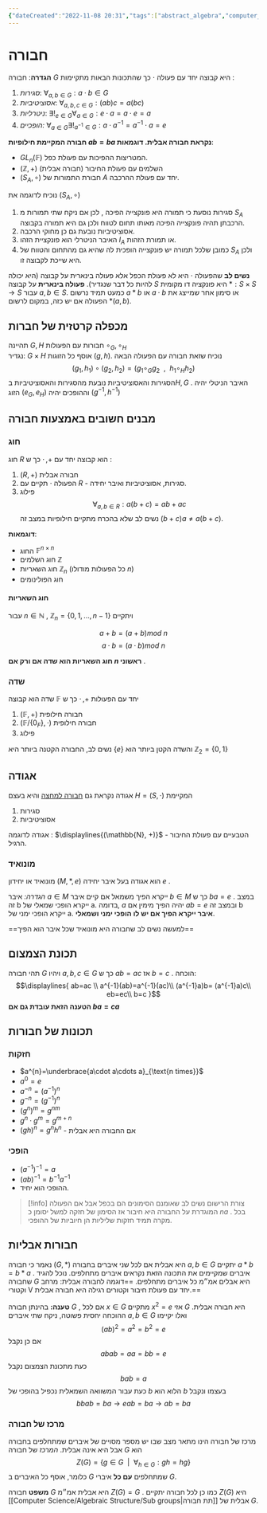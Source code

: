 ```yaml
---
{"dateCreated":"2022-11-08 20:31","tags":["abstract_algebra","computer_science"],"pageDirection":"rtl","dg-publish":true,"permalink":"/computer-science/algebraic-structure/groups/","dgPassFrontmatter":true}
---
```



# חבורה

__הגדרה__: חבורה $G$  היא קבוצה יחד עם פעולה $\cdot$ כך שהתכונות הבאות מתקיימות :
1) _סגירות_: $\forall_{a,b\in G} : a\cdot b\in G$ 
2) _אסוציטיביות_: $\forall_{a,b,c\in G}: (ab)c= a(bc)$
3) _ניטרליות_:  $\exists!_{e\in G}\forall_{a\in G}: e\cdot a= a\cdot e = a$ 
4) _הופכיים:_ $\forall_{a\in G}\exists!_{a^{-1}\in G} : a\cdot a^{-1}= a^{-1}\cdot a =e$ 

__חבורה המקיימת חילופיות $ab=ba$ נקראת חבורה אבלית.
דוגמאות__:
* $GL_{n}(\mathbb{F})$ המטריצות ההפיכות עם פעולת כפל.
* $(\mathbb{Z},+)$ השלמים עם פעולת החיבור (חבורה אבלית)
* $(S_{A}, \circ)$ חבורת התמורות של $A$ יחד עם פעולת ההרכבה.

נוכיח לדוגמה את $(S_{A},\circ)$ 
1.  סגירות נוסעת כי תמורה היא פונקצייה הפיכה , לכן אם ניקח שתי תמורות מ $S_{A}$ הרכבתן תהיה פונקצייה הפיכה מאותו תחום לטווח ולכן גם היא תמורה בקבוצה.
2.  אסוציטיביות נובעת גם כן מחוקי הרכבה.
3.  האיבר הניטרלי הוא פונקציית הזהו $I_{A}$ או תמורת הזהות.
4.  כמובן שלכל תמורה יש פונקצייה הופכית לה שהיא גם מהתחום והטווח של $S_A$ ולכן היא שייכת לקבוצה זו.

__נשים לב__  שהפעולה $\cdot$ היא לא פעולת הכפל אלא פעולה בינארית על קבוצה (היא יכולה להיות כל דבר שנגדיר). 
__פעולה בינארית__ על קבוצה $S$ היא פונקציה דו מקומית $*: S\times S\to S$ עבור $a,b\in S$. כמעט תמיד נרשום $a*b$ או $a\cdot b$ או סימון אחר שמייצג את הפעולה אם יש כזה, במקום לרשום $*(a,b)$.

## מכפלה קרטזית של חברות
תהיינה $G,H$ חבורות עם הפעולות $\circ_{G}, \circ_{H}$  
נגדיר: $G\times H$  אוסף כל הזוגות $(g,h)$. נוכיח שזאת חבורה עם הפעולה הבאה
$$(g_{1},h_{1}) \circ(g_{2},h_{2})= (g_{1}\circ_{G}g_{2}\ \ , \ \ h_{1}\circ_{H}h_{2})$$
הסגירות והאסוציטיביות נובעת מהסגירות והאסוציטיביות ב$H,G$ .
האיבר הניטלי יהיה הזוג $(e_{G}, e_{H})$ וההופכים יהיה $(g^{-1},h^{-1})$


## מבנים חשובים באמצעות חבורה

### חוג
חוג $R$ הוא קבוצה יחד עם $+,\cdot$ כך ש :
1. $(R,+)$ חבורה אבלית
2. הפעולה $\cdot$ תקיים עם $R$ - סגירות, אסוציטיביות ואיבר יחידה.
3. פילוג
$$\forall_{a,b\in R}: a(b+c)= ab+ac$$
נשים לב שלא בהכרח מתקיים חילופיות במצב זה $(b+c)a\neq a(b+c)$.

__דוגמאות__:
* החוג $\mathbb{F}^{n\times n}$
* חוג השלמים $\mathbb{Z}$
* חוג השאריות $\mathbb{Z}_{n}$ (כל הפעולות מודולו $n$)
* חוג הפולינומים

#### חוג השאריות
עבור $n\in\mathbb{N}$ , $\mathbb{Z}_{n}= \{0,1,\dots, n-1\}$  ויתקיים 

$$a+b = (a+b)mod\ n$$
$$a\cdot b=(a\cdot b)mod\ n$$

__חוג השאריות הוא שדה אם ורק אם $n$ ראשוני__ .

### שדה 
שדה הוא קבוצה $\mathbb{F}$ יחד עם הפעולות $+,\cdot$ כך ש 
1) $(\mathbb{F}, +)$ חבורה חילופית
2) $(\mathbb{F}/\{0_{F}\},\cdot)$ חבורה חילופית
3) פילוג

נשים לב, החבורה הקטנה ביותר היא $\{e\}$ והשדה הקטן ביותר הוא $\mathbb{Z}_{2}=\{0,1\}$


## אגודה 
אגודה נקראת גם [חבורה למחצה](https://he.wikipedia.org/wiki/%D7%97%D7%91%D7%95%D7%A8%D7%94_%D7%9C%D7%9E%D7%97%D7%A6%D7%94) והיא בעצם $H=(S,\cdot)$ המקיימת 
1) סגירות
2) אסוציטיביות

אגודה לדוגמה :
$\displaylines{(\mathbb{N}, +)}$ - הטבעיים עם פעולת החיבור הרגיל.

### מונואיד
מונואיד או יחידון $(M,*,e)$ הוא אגודה בעל איבר יחידה $e$ .

_הגדרה:_ איבר $a\in M$ ייקרא הפיך משמאל אם קיים איבר $b\in M$ כך ש $ba=e$ .  במצב זה b ייקרא הופכי שמאלי של a.
בדומה, $a$ יהיה הפיך מימין אם $ab=e$ ובמצב זה b ייקרא הופכי ימני של a.
__איבר ייקרא הפיך אם יש לו הופכי ימני ושמאלי__.

==למעשה נשים לב שחבורה היא מונואיד שכל איבר הוא הפיך==

## תכונת הצמצום
תהי חבורה $G$ ויהיו $a,b,c\in G$ כך ש $ab=ac$ אז $b=c$ .
הוכחה:
$$\displaylines{
ab=ac \\
a^{-1}(ab)=a^{-1}(ac)\\
(a^{-1}a)b= (a^{-1}a)c\\
eb=ec\\
b=c
}$$
 __הטענה הזאת עובדת גם אם $ba=ca$__ 


## תכונות של חבורות 
### חזקות 
* $a^{n}=\underbrace{a\cdot a\cdots a}_{\text{n times}}$  
* $a^{0}=e$
* $a^{-n}= (a^{-1})^{n}$
* $g^{-n} = (g^{-1})^{n}$
* $(g^{n})^{m}= g^{nm}$ 
* $g^{n}\cdot g^{m}= g^{m+n}$ 
* $(gh)^{n}=g^{n}h^{n}$ - אם החבורה היא אבלית
### הופכי
* $(a^{-1})^{-1}=a$ 
* $(ab)^{-1}= b^{-1}a^{-1}$ 
* ההופכי הוא יחיד.

> [!info] צורת הרישום
> נשים לב שאומנם הסימונים הם בכפל אבל אם הפעולה המוגדרת על החבורה היא חיבור אז הסימון של חזקה למשל יסומן כ $na$ . בכל מקרה תמיד חזקות שליליות הן חיוביות של ההופכי.

## חבורות אבליות
נאמר כי חבורה $(G,*)$ היא אבלית אם לכל שני איברים בחבורה $a,b\in G$ יתקיים $a*b=b*a$ . איברים שמקיימים את התכונה הזאת נקראים איברים מתחלפים. נוכל להגיד שחבורה $G$ היא אבלים אמ״מ כל איברים מתחלפים.
==דוגמה לחבורה אבלית: מרחב וקטורי V יחד עם פעולת חיבור וקטורים רגילה היא חבורה אבלית.==

__טענה:__ בהינתן חבורה $G$ , אם לכל $x\in G$ מתקיים $x^{2}=e$ אזי $G$ היא חבורה אבלית.
ההוכחה יחסית פשוטה, ניקח שתי איברים $a,b\in G$ ואלו יקיימו
$$(ab)^{2}=a^{2}=b^{2}=e$$
אם כן נקבל 
$$abab=aa=bb=e$$
כעת מתכונת הצמצום נקבל 
$$bab=a$$
כעת עבור המשוואה השמאלית נכפיל בהופכי של $b$ הלוא הוא $b$ בעצמו ונקבל 
$$bbab= ba\to eab=ba\to ab=ba$$


### מרכז של חבורה
מרכז של חבורה הינו מתאר מצב שבו יש מספר מסויים של איברים שמתחלפים בחבורה אבל היא אינה אבלית. 
_המרכז_ של חבורה $G$ הוא 
$$Z(G)= \{g\in G \ \ | \ \ \forall_{h\in G}: gh=hg\}$$
כלומר, אוסף כל האיברים ב $G$ שמתחלפים __עם כל__ איברי $G$.

__משפט__ חבורה $G$ היא אבלית אמ״מ $Z(G)=G$ . כמו כן לכל חבורה יתקיים $Z(G)$ היא [[Computer Science/Algebraic Structure/Sub groups\|תת חבורה]] אבלית של $G$.


